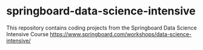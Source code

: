 # springboard-data-science-intensive
This repository contains coding projects from the Springboard Data Science Intensive Course
https://www.springboard.com/workshops/data-science-intensive/
